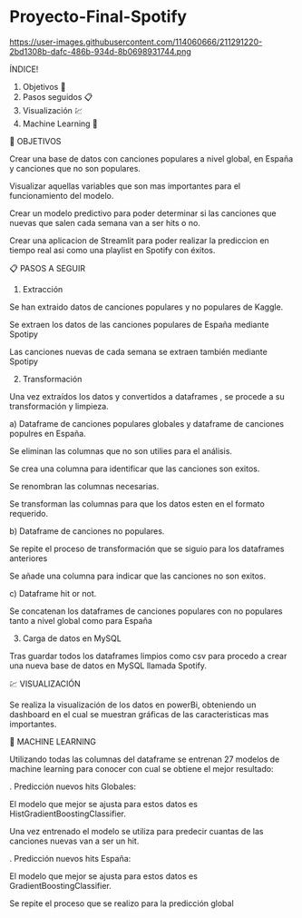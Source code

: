 # Proyecto-Final-Spotify


https://user-images.githubusercontent.com/114060666/211291220-2bd1308b-dafc-486b-934d-8b0698931744.png

ÍNDICE!


1. Objetivos 🎯 
2. Pasos seguidos 📋 
3. Visualización 💹 
4. Machine Learning 🤖 

🎯 OBJETIVOS

Crear una base de datos con canciones populares a nivel global, en España y canciones que no son populares.

Visualizar aquellas variables que son mas importantes para el funcionamiento del modelo.

Crear un modelo predictivo para poder determinar si las canciones que nuevas que salen cada semana van a ser hits o no.

Crear una aplicacion de Streamlit para poder realizar la prediccion en tiempo real asi como una playlist en Spotify con éxitos.

📋 PASOS A SEGUIR

1) Extracción

Se han extraido datos de canciones populares y no populares de Kaggle.

Se extraen los datos de las canciones populares de España mediante Spotipy

Las canciones nuevas de cada semana se extraen también mediante Spotipy

2) Transformación

Una vez extraídos los datos y convertidos a dataframes , se  procede a su transformación y limpieza.

a) Dataframe de canciones populares globales y dataframe de canciones populres en España.

Se eliminan las columnas que no son utilies para el análisis.

Se crea una columna para identificar que las canciones son exitos.

Se renombran las columnas necesarias.

Se transforman las columnas para que los datos esten en el formato requerido.


b) Dataframe de canciones no populares.

Se repite el proceso de transformación que se siguio para los dataframes anteriores 

Se añade una columna para indicar que las canciones no son exitos.

c) Dataframe hit or not.

Se concatenan los dataframes de canciones populares con no populares tanto a nivel global como para España

3) Carga de datos en MySQL

Tras guardar todos los dataframes limpios como csv para procedo a crear una nueva base de datos en MySQL llamada Spotify.

💹 VISUALIZACIÓN

Se realiza la visualización de los datos en powerBi, obteniendo un dashboard en el cual se muestran gráficas de las caracteristicas mas importantes.


🤖 MACHINE LEARNING

Utilizando todas las columnas del dataframe se entrenan 27 modelos de machine learning para conocer con cual se obtiene el mejor resultado:

. Predicción nuevos hits Globales:

El modelo que mejor se ajusta para estos datos es HistGradientBoostingClassifier.

Una vez entrenado el modelo se utiliza para predecir cuantas de las canciones nuevas van a ser un hit.

. Predicción nuevos hits España:

El modelo que mejor se ajusta para estos datos es GradientBoostingClassifier.

Se repite el proceso que se realizo para la predicción global



